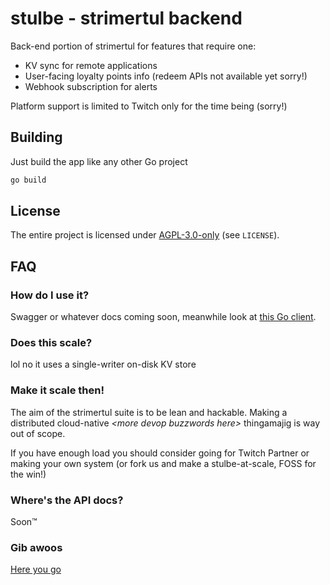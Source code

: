 # stulbe - strimertul backend

Back-end portion of strimertul for features that require one:

- KV sync for remote applications
- User-facing loyalty points info (redeem APIs not available yet sorry!)
- Webhook subscription for alerts

Platform support is limited to Twitch only for the time being (sorry!)

## Building

Just build the app like any other Go project

```sh
go build
```

## License

The entire project is licensed under [AGPL-3.0-only](LICENSE) (see `LICENSE`).

## FAQ

### How do I use it?

Swagger or whatever docs coming soon, meanwhile look at [this Go client](https://github.com/strimertul/stulbe-client-go).

### Does this scale?

lol no it uses a single-writer on-disk KV store

### Make it scale then!

The aim of the strimertul suite is to be lean and hackable. Making a distributed cloud-native _\<more devop buzzwords here>_ thingamajig is way out of scope.

If you have enough load you should consider going for Twitch Partner or making your own system (or fork us and make a stulbe-at-scale, FOSS for the win!)

### Where's the API docs?

Soon™

### Gib awoos

[Here you go](https://youtu.be/pKcR7qHlAIA?list=LL&t=75)

